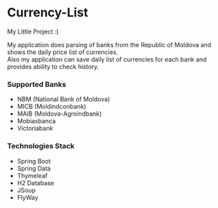 # Currency-List
My Little Project :)


My application does parsing of banks from the Republic of Moldova and shows the daily price list of currencies.<br>
Also my application can save daily list of currencies for each bank and provides ability to check history.<br>

<h3>Supported Banks</h3>
<ul>
  <li>NBM (National Bank of Moldova)</li>
  <li>MICB (Moldindconbank)</li>
  <li>MAIB (Moldova-Agroindbank)</li>
  <li>Mobiasbanca</li>
  <li>Victoriabank</li>
</ul>


<h3>Technologies Stack</h3>
<ul>
  <li>Spring Boot</li>
  <li>Spring Data</li>
  <li>Thymeleaf</li>
  <li>H2 Database</li>
  <li>JSoup</li>
  <li>FlyWay</li>
</ul>



